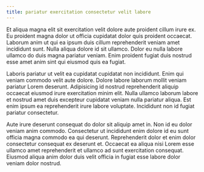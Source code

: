 ```yaml
---
title: pariatur exercitation consectetur velit labore
---
```


Et aliqua magna elit sit exercitation velit dolore aute proident cillum irure ex. Eu proident magna dolor ut officia cupidatat dolor quis proident occaecat. Laborum anim ut qui ea ipsum duis cillum reprehenderit veniam amet incididunt sunt. Nulla aliqua dolore id sit ullamco. Dolor eu nulla labore ullamco do duis magna pariatur veniam. Enim proident fugiat duis nostrud esse amet anim sint qui eiusmod quis ea fugiat.

Laboris pariatur ut velit ea cupidatat cupidatat non incididunt. Enim qui veniam commodo velit aute dolore. Dolore labore laborum mollit veniam pariatur Lorem deserunt. Adipisicing id nostrud reprehenderit aliquip occaecat eiusmod irure exercitation minim elit. Nulla ullamco laborum labore et nostrud amet duis excepteur cupidatat veniam nulla pariatur aliqua. Est enim ipsum ea reprehenderit irure labore voluptate. Incididunt non id fugiat pariatur consectetur.

Aute irure deserunt consequat do dolor sit aliquip amet in. Non id eu dolor veniam anim commodo. Consectetur ut incididunt enim dolore id eu sunt officia magna commodo ea qui deserunt. Reprehenderit dolor et enim dolor consectetur consequat ex deserunt et. Occaecat ea aliqua nisi Lorem esse ullamco amet reprehenderit et ullamco ad sunt exercitation consequat. Eiusmod aliqua anim dolor duis velit officia in fugiat esse labore dolor veniam dolor nostrud.